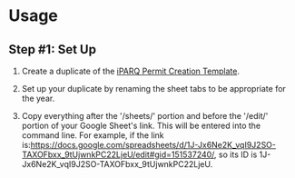 
# Usage

## Step #1: Set Up
1. Create a duplicate of the [iPARQ Permit Creation Template](https://docs.google.com/spreadsheets/d/1WOto59_8sdDg1_4Zd52UAteDmusdW1F5WdtBbGhpouk/edit#gid=566784415).

2. Set up your duplicate by renaming the sheet tabs to be appropriate for the year. 

3. Copy everything after the '/sheets/' portion and before the '/edit/' portion of your Google Sheet's link. This will be entered into the command line. For example, if the link is:https://docs.google.com/spreadsheets/d/1J-Jx6Ne2K_vqI9J2SO-TAXOFbxx_9tUjwnkPC22LjeU/edit#gid=151537240/, so its ID is 1J-Jx6Ne2K_vqI9J2SO-TAXOFbxx_9tUjwnkPC22LjeU.



